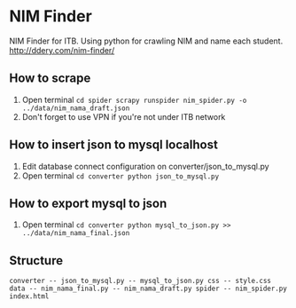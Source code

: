 # NIM Finder

NIM Finder for ITB. Using python for crawling NIM and name each student.
http://ddery.com/nim-finder/

## How to scrape
1. Open terminal
``
cd spider
scrapy runspider nim_spider.py -o ../data/nim_nama_draft.json
``
2. Don't forget to use VPN if you're not under ITB network

## How to insert json to mysql localhost
1. Edit database connect configuration on converter/json_to_mysql.py
2. Open terminal
``
cd converter
python json_to_mysql.py
``

## How to export mysql to json
1. Open terminal
``
cd converter
python mysql_to_json.py >> ../data/nim_nama_final.json
``

## Structure
``
converter
-- json_to_mysql.py
-- mysql_to_json.py
css
-- style.css
data
-- nim_nama_final.py
-- nim_nama_draft.py
spider
-- nim_spider.py
index.html
``